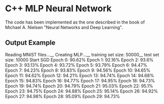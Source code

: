 <h1>C++ MLP Neural Network</h1>

The code has been implemented as the one described in the book of Michael A. Nielsen "Neural Networks and Deep Learning".

<h2>Output Example</h2>

Reading MNIST files...__
Creating MLP...__
training set size: 50000__
test set size: 10000
Start SGD
Epoch 0: 90.62%
Epoch 1: 92.16%
Epoch 2: 93.6%
Epoch 3: 93.13%
Epoch 4: 93.72%
Epoch 5: 93.79%
Epoch 6: 94.47%
Epoch 7: 94.23%
Epoch 8: 93.83%
Epoch 9: 94.56%
Epoch 10: 94.65%
Epoch 11: 94.62%
Epoch 12: 94.21%
Epoch 13: 94.74%
Epoch 14: 94.68%
Epoch 15: 94.83%
Epoch 16: 94.77%
Epoch 17: 94.95%
Epoch 18: 94.73%
Epoch 19: 94.74%
Epoch 20: 94.79%
Epoch 21: 95.03%
Epoch 22: 95.1%
Epoch 23: 94.75%
Epoch 24: 94.88%
Epoch 25: 95.14%
Epoch 26: 94.92%
Epoch 27: 94.98%
Epoch 28: 95.09%
Epoch 29: 94.73%
